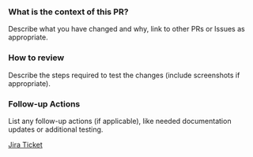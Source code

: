 ### What is the context of this PR?

Describe what you have changed and why, link to other PRs or Issues as appropriate.

### How to review

Describe the steps required to test the changes (include screenshots if appropriate).

### Follow-up Actions

List any follow-up actions (if applicable), like needed documentation updates or additional testing.

<!-- markdown-link-check-disable-next-line -->
[Jira Ticket](ADD_LINK_TO_JIRA_TICKET_HERE)
